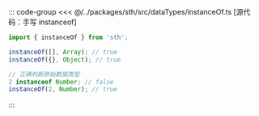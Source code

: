 ::: code-group
<<< @/../packages/sth/src/dataTypes/instanceOf.ts [源代码：手写 instanceof]
```js [代码应用效果]
import { instanceOf } from 'sth';

instanceOf([], Array); // true
instanceOf({}, Object); // true

// 正确判断原始数据类型
2 instanceof Number; // false
instanceOf(2, Number); // true
```
:::